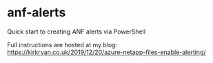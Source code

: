# anf-alerts
Quick start to creating ANF alerts via PowerShell

Full instructions are hosted at my blog: https://kirkryan.co.uk/2019/12/20/azure-netapp-files-enable-alerting/
